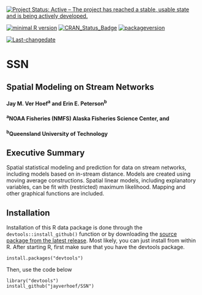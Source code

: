 [![Project Status: Active – The project has reached a stable, usable state and is being actively developed.](http://www.repostatus.org/badges/latest/active.svg)](http://www.repostatus.org/#active)

[![minimal R version](https://img.shields.io/badge/R%3E%3D-3.1.1-6666ff.svg)](https://cran.r-project.org/) [![CRAN\_Status\_Badge](http://www.r-pkg.org/badges/version/kotzeb0912)](https://cran.r-project.org/package=kotzeb0912) [![packageversion](https://img.shields.io/badge/Package%20version-1.1.10-orange.svg?style=flat-square)](commits/master)

[![Last-changedate](https://img.shields.io/badge/last%20change-2017--04--01-yellowgreen.svg)](/commits/master)

# SSN 
## Spatial Modeling on Stream Networks 

#### Jay M. Ver Hoef<sup>a</sup> and Erin E. Peterson<sup>b</sup>

#### <sup>a</sup>NOAA Fisheries (NMFS) Alaska Fisheries Science Center, and 
#### <sup>b</sup>Queensland University of Technology


Executive Summary
-----------------

Spatial statistical modeling and prediction for data on stream networks, including models based on in-stream distance.  Models are created using moving average constructions. Spatial linear models, including explanatory variables, can be fit with (restricted) maximum likelihood.  Mapping and other graphical functions are included.

Installation
------------

Installation of this R data package is done through the `devtools::install_github()` function or by downloading the [source package from the latest release](https://github.com/jayverhoef/SSN).  Most likely, you can just install from within R.  After starting R, first make sure that you have the devtools package.  

```
install.packages("devtools")
```

Then, use the code below

```
library("devtools")
install_github("jayverhoef/SSN")
```

